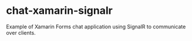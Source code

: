 # chat-xamarin-signalr
Example of Xamarin Forms chat application using SignalR to communicate over clients.
